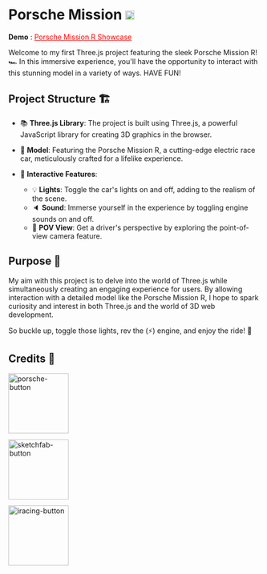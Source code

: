 # Porsche Mission <img src="https://i.ibb.co/hY4R6gx/logo-r.png" width="auto" height="18">

**Demo** : <a style="color: red;" href="https://porsche-missionr-threejs-showcase.vercel.app/">Porsche Mission R Showcase</a>

Welcome to my first Three.js project featuring the sleek Porsche Mission R! 🏎️ In this immersive experience, you'll have the opportunity to interact with this stunning model in a variety of ways.
HAVE FUN!

## Project Structure 🏗️

-   📚 **Three.js Library**: The project is built using Three.js, a powerful JavaScript library for creating 3D graphics in the browser.
-   🚗 **Model**: Featuring the Porsche Mission R, a cutting-edge electric race car, meticulously crafted for a lifelike experience.

-   💢 **Interactive Features**:
    -   💡 **Lights**: Toggle the car's lights on and off, adding to the realism of the scene.
    -   🔈 **Sound**: Immerse yourself in the experience by toggling engine sounds on and off.
    -   👀 **POV View**: Get a driver's perspective by exploring the point-of-view camera feature.

## Purpose 🎯

My aim with this project is to delve into the world of Three.js while simultaneously creating an engaging experience for users. By allowing interaction with a detailed model like the Porsche Mission R, I hope to spark curiosity and interest in both Three.js and the world of 3D web development.

So buckle up, toggle those lights, rev the (⚡) engine, and enjoy the ride! 🌟

## Credits 🙌

<div style="display: flex; flex-direction: column; gap: 12px;">
<a href="https://www.porsche.com/"><img width="120" height="auto" src="https://i.ibb.co/7GNQGf1/porsche-button.png" alt="porsche-button"></a>
<a href="https://sketchfab.com/3d-models/porsche-mission-r-5268a883d08d48ab8b2a92ea1dc317bf"><img width="120" height="auto" src="https://i.ibb.co/S0t0B60/sketchfab-button.png" alt="sketchfab-button"></a>
<a href="https://www.youtube.com/watch?v=wFN8iQdnMLw&t=6s"><img src="https://i.ibb.co/r3NN9Rk/iracing-button.png" alt="iracing-button"width="120" height="auto" ></a>
</div>
